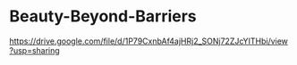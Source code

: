 # Beauty-Beyond-Barriers

https://drive.google.com/file/d/1P79CxnbAf4ajHRj2_SONj72ZJcYITHbi/view?usp=sharing
